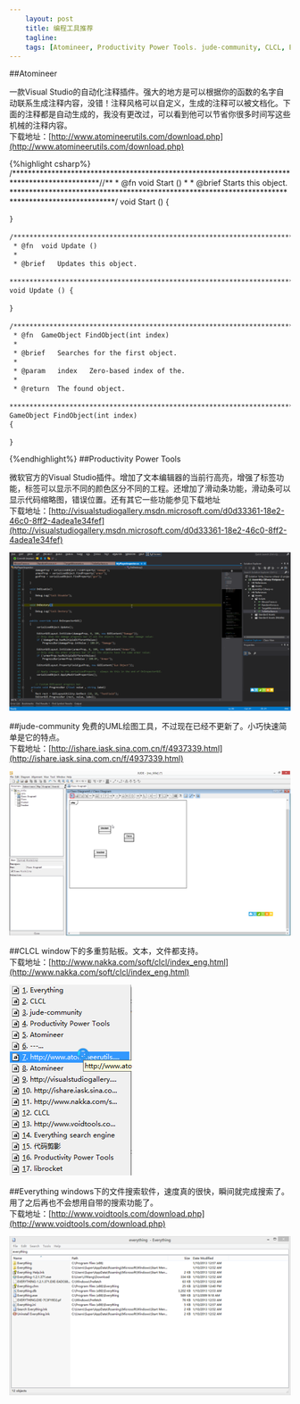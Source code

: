 ```yaml
---
    layout: post
    title: 编程工具推荐
    tagline:
    tags: [Atomineer, Productivity Power Tools. jude-community, CLCL, Everything] 
---
```

##Atomineer

一款Visual Studio的自动化注释插件。强大的地方是可以根据你的函数的名字自动联系生成注释内容，没错！注释风格可以自定义，生成的注释可以被文档化。下面的注释都是自动生成的，我没有更改过，可以看到他可以节省你很多时间写这些机械的注释内容。<br>
下载地址：[http://www.atomineerutils.com/download.php](http://www.atomineerutils.com/download.php)


{%highlight csharp%}
    /**********************************************************************************************//**
     * @fn  void Start ()
     *
     * @brief   Starts this object.
     **************************************************************************************************/
    void Start () {
    
    }

    /**********************************************************************************************//**
     * @fn  void Update ()
     *
     * @brief   Updates this object.
     **************************************************************************************************/
    void Update () {
    
    }

    /**********************************************************************************************//**
     * @fn  GameObject FindObject(int index)
     *
     * @brief   Searches for the first object.
     *
     * @param   index   Zero-based index of the.
     *
     * @return  The found object.
     **************************************************************************************************/
    GameObject FindObject(int index)
    {

    }
{%endhighlight%}
##Productivity Power Tools

微软官方的Visual Studio插件。增加了文本编辑器的当前行高亮，增强了标签功能，标签可以显示不同的颜色区分不同的工程。还增加了滑动条功能，滑动条可以显示代码缩略图，错误位置。还有其它一些功能参见下载地址<br>
下载地址：[http://visualstudiogallery.msdn.microsoft.com/d0d33361-18e2-46c0-8ff2-4adea1e34fef](http://visualstudiogallery.msdn.microsoft.com/d0d33361-18e2-46c0-8ff2-4adea1e34fef)

![](\image\Others\Visual_Stuido.png)


##jude-community
免费的UML绘图工具，不过现在已经不更新了。小巧快速简单是它的特点。<br>
下载地址：[http://ishare.iask.sina.com.cn/f/4937339.html](http://ishare.iask.sina.com.cn/f/4937339.html)

![](\image\Others\jude-community.png)

##CLCL
window下的多重剪贴板。文本，文件都支持。<br>
下载地址：[http://www.nakka.com/soft/clcl/index_eng.html](http://www.nakka.com/soft/clcl/index_eng.html)

![](\image\Others\CLCL.png)

##Everything
windows下的文件搜索软件，速度真的很快，瞬间就完成搜索了。用了之后再也不会想用自带的搜索功能了。<br>
下载地址：[http://www.voidtools.com/download.php](http://www.voidtools.com/download.php)

![](\image\Others\Everything.png)


